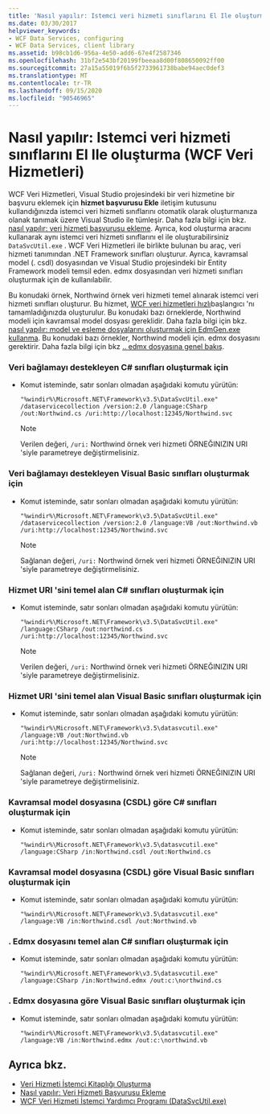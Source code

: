 ```yaml
---
title: 'Nasıl yapılır: Istemci veri hizmeti sınıflarını El Ile oluşturma (WCF Veri Hizmetleri)'
ms.date: 03/30/2017
helpviewer_keywords:
- WCF Data Services, configuring
- WCF Data Services, client library
ms.assetid: b98cb1d6-956a-4e50-add6-67e4f2587346
ms.openlocfilehash: 31bf2e543bf20199fbeeaa8d00f808650092ff00
ms.sourcegitcommit: 27a15a55019f6b5f2733961738babe94aec0def3
ms.translationtype: MT
ms.contentlocale: tr-TR
ms.lasthandoff: 09/15/2020
ms.locfileid: "90546965"
---
```

# <a name="how-to-manually-generate-client-data-service-classes-wcf-data-services"></a>Nasıl yapılır: Istemci veri hizmeti sınıflarını El Ile oluşturma (WCF Veri Hizmetleri)
WCF Veri Hizmetleri, Visual Studio projesindeki bir veri hizmetine bir başvuru eklemek için **hizmet başvurusu Ekle** iletişim kutusunu kullandığınızda istemci veri hizmeti sınıflarını otomatik olarak oluşturmanıza olanak tanımak üzere Visual Studio ile tümleşir. Daha fazla bilgi için bkz. [nasıl yapılır: veri hizmeti başvurusu ekleme](how-to-add-a-data-service-reference-wcf-data-services.md). Ayrıca, kod oluşturma aracını kullanarak aynı istemci veri hizmeti sınıflarını el ile oluşturabilirsiniz `DataSvcUtil.exe` . WCF Veri Hizmetleri ile birlikte bulunan bu araç, veri hizmeti tanımından .NET Framework sınıfları oluşturur. Ayrıca, kavramsal model (. csdl) dosyasından ve Visual Studio projesindeki bir Entity Framework modeli temsil eden. edmx dosyasından veri hizmeti sınıfları oluşturmak için de kullanılabilir.

 Bu konudaki örnek, Northwind örnek veri hizmeti temel alınarak istemci veri hizmeti sınıfları oluşturur. Bu hizmet, [WCF veri hizmetleri hızlı](quickstart-wcf-data-services.md)başlangıcı 'nı tamamladığınızda oluşturulur. Bu konudaki bazı örneklerde, Northwind modeli için kavramsal model dosyası gereklidir. Daha fazla bilgi için bkz. [nasıl yapılır: model ve eşleme dosyalarını oluşturmak için EdmGen.exe kullanma](../adonet/ef/how-to-use-edmgen-exe-to-generate-the-model-and-mapping-files.md). Bu konudaki bazı örnekler, Northwind modeli için. edmx dosyasını gerektirir. Daha fazla bilgi için bkz [.. edmx dosyasına genel bakış](/previous-versions/dotnet/netframework-4.0/cc982042(v=vs.100)).

### <a name="to-generate-c-classes-that-support-data-binding"></a>Veri bağlamayı destekleyen C# sınıfları oluşturmak için

- Komut isteminde, satır sonları olmadan aşağıdaki komutu yürütün:

    ```console
    "%windir%\Microsoft.NET\Framework\v3.5\DataSvcUtil.exe" /dataservicecollection /version:2.0 /language:CSharp /out:Northwind.cs /uri:http://localhost:12345/Northwind.svc
    ```

    > [!NOTE]
    > Verilen değeri, `/uri:` Northwind örnek veri hizmeti ÖRNEĞINIZIN URI 'siyle parametreye değiştirmelisiniz.

### <a name="to-generate-visual-basic-classes-that-support-data-binding"></a>Veri bağlamayı destekleyen Visual Basic sınıfları oluşturmak için

- Komut isteminde, satır sonları olmadan aşağıdaki komutu yürütün:

    ```console
    "%windir%\Microsoft.NET\Framework\v3.5\DataSvcUtil.exe" /dataservicecollection /version:2.0 /language:VB /out:Northwind.vb /uri:http://localhost:12345/Northwind.svc
    ```

    > [!NOTE]
    > Sağlanan değeri, `/uri:` Northwind örnek veri hizmeti ÖRNEĞINIZIN URI 'siyle parametreye değiştirmelisiniz.

### <a name="to-generate-c-classes-based-on-the-service-uri"></a>Hizmet URI 'sini temel alan C# sınıfları oluşturmak için

- Komut isteminde, satır sonları olmadan aşağıdaki komutu yürütün:

    ```console
    "%windir%\Microsoft.NET\Framework\v3.5\DataSvcUtil.exe" /language:CSharp /out:northwind.cs /uri:http://localhost:12345/Northwind.svc
    ```

    > [!NOTE]
    > Verilen değeri, `/uri:` Northwind örnek veri hizmeti ÖRNEĞINIZIN URI 'siyle parametreye değiştirmelisiniz.

### <a name="to-generate-visual-basic-classes-based-on-the-service-uri"></a>Hizmet URI 'sini temel alan Visual Basic sınıfları oluşturmak için

- Komut isteminde, satır sonları olmadan aşağıdaki komutu yürütün:

    ```console
    "%windir%\Microsoft.NET\Framework\v3.5\datasvcutil.exe" /language:VB /out:Northwind.vb /uri:http://localhost:12345/Northwind.svc
    ```

    > [!NOTE]
    > Sağlanan değeri, `/uri:` Northwind örnek veri hizmeti ÖRNEĞINIZIN URI 'siyle parametreye değiştirmelisiniz.

### <a name="to-generate-c-classes-based-on-the-conceptual-model-file-csdl"></a>Kavramsal model dosyasına (CSDL) göre C# sınıfları oluşturmak için

- Komut isteminde, satır sonları olmadan aşağıdaki komutu yürütün:

    ```console
    "%windir%\Microsoft.NET\Framework\v3.5\datasvcutil.exe" /language:CSharp /in:Northwind.csdl /out:Northwind.cs
    ```

### <a name="to-generate-visual-basic-classes-based-on-the-conceptual-model-file-csdl"></a>Kavramsal model dosyasına (CSDL) göre Visual Basic sınıfları oluşturmak için

- Komut isteminde, satır sonları olmadan aşağıdaki komutu yürütün:

    ```console
    "%windir%\Microsoft.NET\Framework\v3.5\datasvcutil.exe" /language:VB /in:Northwind.csdl /out:Northwind.vb
    ```

### <a name="to-generate-c-classes-based-on-the-edmx-file"></a>. Edmx dosyasını temel alan C# sınıfları oluşturmak için

- Komut isteminde, satır sonları olmadan aşağıdaki komutu yürütün:

    ```console
    "%windir%\Microsoft.NET\Framework\v3.5\datasvcutil.exe" /language:CSharp /in:Northwind.edmx /out:c:\northwind.cs
    ```

### <a name="to-generate-visual-basic-classes-based-on-the-edmx-file"></a>. Edmx dosyasına göre Visual Basic sınıfları oluşturmak için

- Komut isteminde, satır sonları olmadan aşağıdaki komutu yürütün:

    ```console
    "%windir%\Microsoft.NET\Framework\v3.5\datasvcutil.exe" /language:VB /in:Northwind.edmx /out:c:\northwind.vb
    ```

## <a name="see-also"></a>Ayrıca bkz.

- [Veri Hizmeti İstemci Kitaplığı Oluşturma](generating-the-data-service-client-library-wcf-data-services.md)
- [Nasıl yapılır: Veri Hizmeti Başvurusu Ekleme](how-to-add-a-data-service-reference-wcf-data-services.md)
- [WCF Veri Hizmeti İstemci Yardımcı Programı (DataSvcUtil.exe)](wcf-data-service-client-utility-datasvcutil-exe.md)
